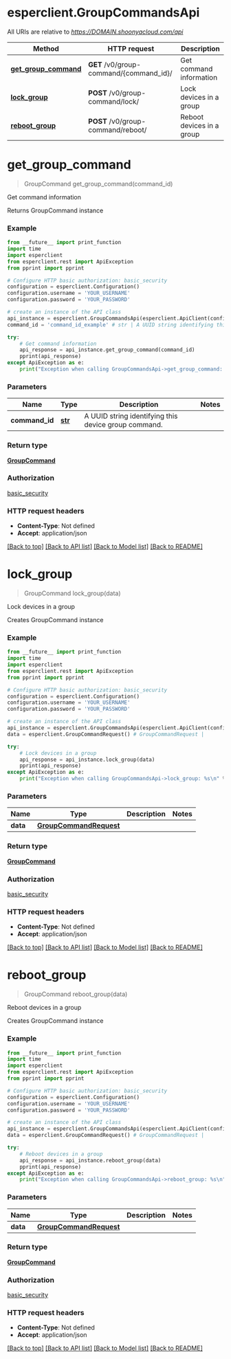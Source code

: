 # esperclient.GroupCommandsApi

All URIs are relative to *https://DOMAIN.shoonyacloud.com/api*

Method | HTTP request | Description
------------- | ------------- | -------------
[**get_group_command**](GroupCommandsApi.md#get_group_command) | **GET** /v0/group-command/{command_id}/ | Get command information
[**lock_group**](GroupCommandsApi.md#lock_group) | **POST** /v0/group-command/lock/ | Lock devices in a group
[**reboot_group**](GroupCommandsApi.md#reboot_group) | **POST** /v0/group-command/reboot/ | Reboot devices in a group


# **get_group_command**
> GroupCommand get_group_command(command_id)

Get command information

Returns GroupCommand instance

### Example
```python
from __future__ import print_function
import time
import esperclient
from esperclient.rest import ApiException
from pprint import pprint

# Configure HTTP basic authorization: basic_security
configuration = esperclient.Configuration()
configuration.username = 'YOUR_USERNAME'
configuration.password = 'YOUR_PASSWORD'

# create an instance of the API class
api_instance = esperclient.GroupCommandsApi(esperclient.ApiClient(configuration))
command_id = 'command_id_example' # str | A UUID string identifying this device group command.

try:
    # Get command information
    api_response = api_instance.get_group_command(command_id)
    pprint(api_response)
except ApiException as e:
    print("Exception when calling GroupCommandsApi->get_group_command: %s\n" % e)
```

### Parameters

Name | Type | Description  | Notes
------------- | ------------- | ------------- | -------------
 **command_id** | [**str**](.md)| A UUID string identifying this device group command. | 

### Return type

[**GroupCommand**](GroupCommand.md)

### Authorization

[basic_security](../README.md#basic_security)

### HTTP request headers

 - **Content-Type**: Not defined
 - **Accept**: application/json

[[Back to top]](#) [[Back to API list]](../README.md#documentation-for-api-endpoints) [[Back to Model list]](../README.md#documentation-for-models) [[Back to README]](../README.md)

# **lock_group**
> GroupCommand lock_group(data)

Lock devices in a group

Creates GroupCommand instance

### Example
```python
from __future__ import print_function
import time
import esperclient
from esperclient.rest import ApiException
from pprint import pprint

# Configure HTTP basic authorization: basic_security
configuration = esperclient.Configuration()
configuration.username = 'YOUR_USERNAME'
configuration.password = 'YOUR_PASSWORD'

# create an instance of the API class
api_instance = esperclient.GroupCommandsApi(esperclient.ApiClient(configuration))
data = esperclient.GroupCommandRequest() # GroupCommandRequest | 

try:
    # Lock devices in a group
    api_response = api_instance.lock_group(data)
    pprint(api_response)
except ApiException as e:
    print("Exception when calling GroupCommandsApi->lock_group: %s\n" % e)
```

### Parameters

Name | Type | Description  | Notes
------------- | ------------- | ------------- | -------------
 **data** | [**GroupCommandRequest**](GroupCommandRequest.md)|  | 

### Return type

[**GroupCommand**](GroupCommand.md)

### Authorization

[basic_security](../README.md#basic_security)

### HTTP request headers

 - **Content-Type**: Not defined
 - **Accept**: application/json

[[Back to top]](#) [[Back to API list]](../README.md#documentation-for-api-endpoints) [[Back to Model list]](../README.md#documentation-for-models) [[Back to README]](../README.md)

# **reboot_group**
> GroupCommand reboot_group(data)

Reboot devices in a group

Creates GroupCommand instance

### Example
```python
from __future__ import print_function
import time
import esperclient
from esperclient.rest import ApiException
from pprint import pprint

# Configure HTTP basic authorization: basic_security
configuration = esperclient.Configuration()
configuration.username = 'YOUR_USERNAME'
configuration.password = 'YOUR_PASSWORD'

# create an instance of the API class
api_instance = esperclient.GroupCommandsApi(esperclient.ApiClient(configuration))
data = esperclient.GroupCommandRequest() # GroupCommandRequest | 

try:
    # Reboot devices in a group
    api_response = api_instance.reboot_group(data)
    pprint(api_response)
except ApiException as e:
    print("Exception when calling GroupCommandsApi->reboot_group: %s\n" % e)
```

### Parameters

Name | Type | Description  | Notes
------------- | ------------- | ------------- | -------------
 **data** | [**GroupCommandRequest**](GroupCommandRequest.md)|  | 

### Return type

[**GroupCommand**](GroupCommand.md)

### Authorization

[basic_security](../README.md#basic_security)

### HTTP request headers

 - **Content-Type**: Not defined
 - **Accept**: application/json

[[Back to top]](#) [[Back to API list]](../README.md#documentation-for-api-endpoints) [[Back to Model list]](../README.md#documentation-for-models) [[Back to README]](../README.md)


